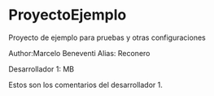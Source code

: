 # ProyectoEjemplo
Proyecto de ejemplo para pruebas y otras configuraciones

Author:Marcelo Beneventi 
Alias: Reconero

Desarrollador 1: MB

Estos son los comentarios del desarrollador 1.
